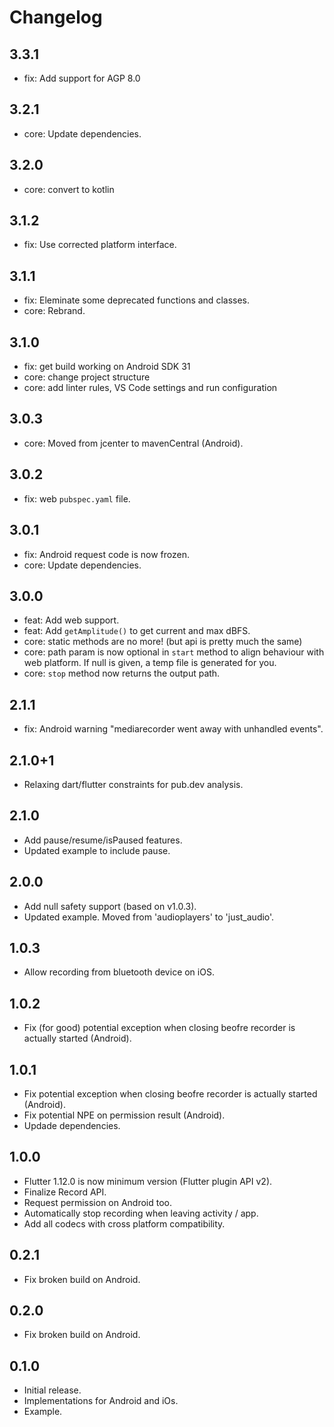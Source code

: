 # Changelog

## 3.3.1

* fix: Add support for AGP 8.0

## 3.2.1

* core: Update dependencies.

## 3.2.0

* core: convert to kotlin

## 3.1.2

* fix: Use corrected platform interface.

## 3.1.1

* fix: Eleminate some deprecated functions and classes.
* core: Rebrand.

## 3.1.0

* fix: get build working on Android SDK 31
* core: change project structure
* core: add linter rules, VS Code settings and run configuration

## 3.0.3

* core: Moved from jcenter to mavenCentral (Android).

## 3.0.2

* fix: web `pubspec.yaml` file.

## 3.0.1

* fix: Android request code is now frozen.
* core: Update dependencies.

## 3.0.0

* feat: Add web support.
* feat: Add `getAmplitude()` to get current and max dBFS.
* core: static methods are no more! (but api is pretty much the same)
* core: path param is now optional in `start` method to align behaviour with web platform.
If null is given, a temp file is generated for you.
* core: `stop` method now returns the output path.

## 2.1.1

* fix: Android warning "mediarecorder went away with unhandled events".

## 2.1.0+1

* Relaxing dart/flutter constraints for pub.dev analysis.

## 2.1.0

* Add pause/resume/isPaused features.
* Updated example to include pause.

## 2.0.0

* Add null safety support (based on v1.0.3).
* Updated example. Moved from 'audioplayers' to 'just_audio'.

## 1.0.3

* Allow recording from bluetooth device on iOS.

## 1.0.2

* Fix (for good) potential exception when closing beofre recorder is actually started (Android).

## 1.0.1

* Fix potential exception when closing beofre recorder is actually started (Android).
* Fix potential NPE on permission result (Android).
* Updade dependencies.

## 1.0.0

* Flutter 1.12.0 is now minimum version (Flutter plugin API v2).
* Finalize Record API.
* Request permission on Android too.
* Automatically stop recording when leaving activity / app.
* Add all codecs with cross platform compatibility.

## 0.2.1

* Fix broken build on Android.

## 0.2.0

* Fix broken build on Android.

## 0.1.0

* Initial release.
* Implementations for Android and iOs.
* Example.

